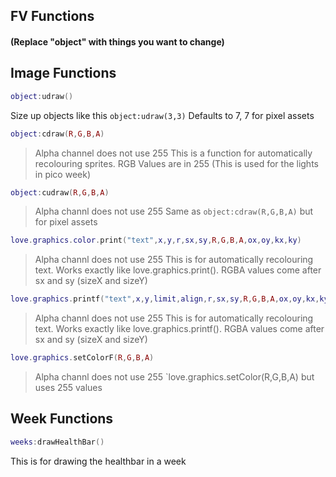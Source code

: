 ## FV Functions

#### (Replace "object" with things you want to change)

## Image Functions
```lua
object:udraw()
```
Size up objects like this `object:udraw(3,3)`
Defaults to 7, 7 for pixel assets

```lua
object:cdraw(R,G,B,A)
```
> Alpha channel does not use 255
This is a function for automatically recolouring sprites. RGB Values are in 255
(This is used for the lights in pico week)

```lua
object:cudraw(R,G,B,A)
```
> Alpha channl does not use 255
Same as `object:cdraw(R,G,B,A)` but for pixel assets

```lua
love.graphics.color.print("text",x,y,r,sx,sy,R,G,B,A,ox,oy,kx,ky)
```
> Alpha channl does not use 255
This is for automatically recolouring text. Works exactly like love.graphics.print(). RGBA values come after sx and sy (sizeX and sizeY)

```lua
love.graphics.printf("text",x,y,limit,align,r,sx,sy,R,G,B,A,ox,oy,kx,ky)
```
> Alpha channl does not use 255
This is for automatically recolouring text. Works exactly like love.graphics.printf(). RGBA values come after sx and sy (sizeX and sizeY)

```lua
love.graphics.setColorF(R,G,B,A)
```
> Alpha channl does not use 255
`love.graphics.setColor(R,G,B,A) but uses 255 values

## Week Functions

```lua
weeks:drawHealthBar()
```
This is for drawing the healthbar in a week